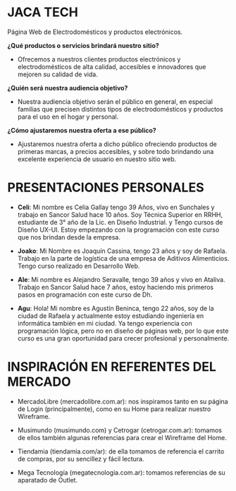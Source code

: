 # JACA TECH
Página Web de Electrodomésticos y productos electrónicos.

**¿Qué productos o servicios brindará nuestro sitio?** 
- Ofrecemos a nuestros clientes productos electrónicos y electrodomésticos de alta calidad, accesibles e innovadores que mejoren su calidad de vida.

**¿Quién será nuestra audiencia objetivo?**
- Nuestra audiencia objetivo serán el público en general, en especial familias que precisen distintos tipos de electrodomésticos y productos para el uso en el hogar y personal.

**¿Cómo ajustaremos nuestra oferta a ese público?**
- Ajustaremos nuestra oferta a dicho público ofreciendo productos de primeras marcas, a precios accesibles, y sobre todo brindando una excelente experiencia de usuario en nuestro sitio web.


# PRESENTACIONES PERSONALES
- **Celi**: Mi nombre es Celia Gallay tengo 39 Años, vivo en Sunchales y trabajo en Sancor Salud hace 10 años.
Soy Técnica Superior en RRHH, estudiante de 3° año de la Lic. en Diseño Industrial. y Tengo cursos de Diseño UX-UI.
Estoy empezando con la programación con este curso que nos brindan desde la empresa.

- **Joako**: Mi Nombre es Joaquín Cassina, tengo 23 años y soy de Rafaela. Trabajo en la parte de logística de una empresa de Aditivos Alimenticios.
Tengo curso realizado en Desarrollo Web.

- **Ale**: Mi nombre es Alejandro Seravalle, tengo 39 años y vivo en Ataliva. Trabajo en Sancor Salud hace 7 años,
estoy haciendo mis primeros pasos en programación con este curso de Dh.

- **Agu**: Hola! Mi nombre es Agustín Beninca, tengo 22 años, soy de la ciudad de Rafaela y actualmente  estoy estudiando ingeniería en informática también en mi ciudad. Ya tengo experiencia con programación lógica, pero no en diseño de páginas web, por lo que este curso es una gran oportunidad para crecer profesional y personalmente.


# INSPIRACIÓN EN REFERENTES DEL MERCADO
- MercadoLibre (mercadolibre.com.ar): nos inspiramos tanto en su página de Login (principalmente), como en su Home para realizar nuestro Wireframe.

- Musimundo (musimundo.com) y Cetrogar (cetrogar.com.ar): tomamos de ellos también algunas referencias para crear el Wireframe del Home.

- Tiendamia (tiendamia.com/ar): de ella tomamos de referencia el carrito de compras, por su sencillez y fácil lectura.

- Mega Tecnología (megatecnologia.com.ar): tomamos referencias de su aparatado de Outlet.
